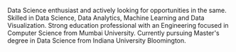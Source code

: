 Data Science enthusiast and actively looking for opportunities in the same. Skilled in Data Science, Data Analytics, Machine Learning and Data Visualization. Strong education professional with an Engineering focused in Computer Science from Mumbai University. Currently pursuing Master's degree in Data Science from Indiana University Bloomington.
